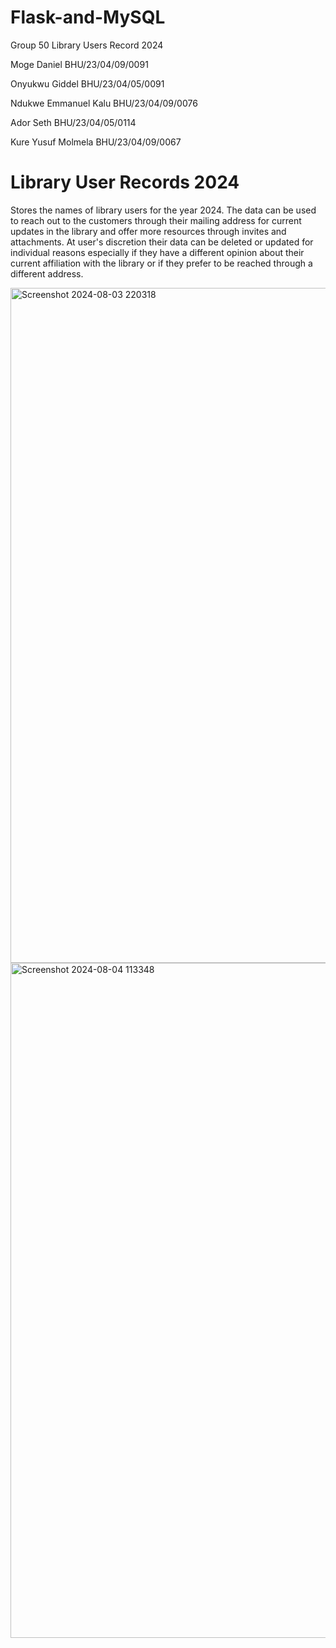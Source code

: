 ﻿# Flask-and-MySQL
Group 50
Library Users Record 2024

Moge Daniel BHU/23/04/09/0091

Onyukwu Giddel BHU/23/04/05/0091

Ndukwe Emmanuel Kalu BHU/23/04/09/0076

Ador Seth BHU/23/04/05/0114

Kure Yusuf Molmela BHU/23/04/09/0067


# Library User Records 2024

Stores the names of library users for the year 2024.
The data can be used to reach out to the customers through their mailing address for current updates in the library and offer more resources through invites and attachments.
At user's discretion their data can be deleted or updated for individual reasons especially if they have a different opinion about their current affiliation with the library or if they prefer to be reached through a different address.

<img width="1080" alt="Screenshot 2024-08-03 220318" src="https://github.com/user-attachments/assets/f7e20c49-8d1a-45bc-94ed-f8332ed06190">
<img width="1080" alt="Screenshot 2024-08-04 113348" src="https://github.com/user-attachments/assets/069ba37c-0c2a-45fd-8525-69b00f725dda">
